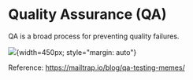---
---

# Quality Assurance (QA)

QA is a broad process for preventing quality failures.

![](https://mailtrap.io/wp-content/uploads/2020/06/testing_meme4.jpg){width=450px; style="margin: auto"}

Reference: https://mailtrap.io/blog/qa-testing-memes/
